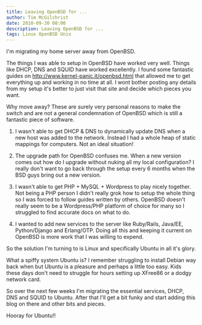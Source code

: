 ```yaml
---
title: Leaving OpenBSD for ...
author: Tim McGilchrist
date: 2010-09-30 00:00
description: Leaving OpenBSD for ...
tags: Linux OpenBSD Unix
---
```


I'm migrating my home server away from OpenBSD.

The things I was able to setup in OpenBSD have worked very well. Things like
DHCP, DNS and SQUID have worked excellently. I found some fantastic guides on
http://www.kernel-panic.it/openbsd.html that allowed me to
get everything up and working in no time at all. I wont bother posting any
details from my setup it's better to just visit that site and decide which
pieces you want.

Why move away? These are surely very personal reasons to make the switch and are
not a general condemnation of OpenBSD which is still a fantastic piece of
software.

 1. I wasn't able to get DHCP &amp; DNS to dynamically update DNS when a new host
   was added to the network. Instead I had a whole heap of static mappings for
   computers. Not an ideal situation!

 2. The upgrade path for OpenBSD confuses me. When a new version comes out how do
    I upgrade without nuking all my local configuration? I really don't want to
    go back through the setup every 6 months when the BSD guys bring out a new
    version.

 3. I wasn't able to get PHP + MySQL + Wordpress to play nicely together. Not
    being a PHP person I didn't really grok how to setup the whole thing so I
    was forced to follow guides written by others. OpenBSD doesn't really seem
    to be a Wordpress/PHP platform of choice for many so I struggled to find
    accurate docs on what to do.

 4. I wanted to add new services to the server like Ruby/Rails, Java/EE,
    Python/Django and Erlang/OTP. Doing all this and keeping it current on OpenBSD
    is more work that I was willing to expend.

So the solution I'm turning to is Linux and specifically Ubuntu in all it's glory.

What a spiffy system Ubuntu is? I remember struggling to install Debian way back
when but Ubuntu is a pleasure and perhaps a little too easy. Kids these days
don't need to struggle for hours setting up XFree86 or a dodgy network card.

So over the next few weeks I'm migrating the essential services, DHCP, DNS and
SQUID to Ubuntu. After that I'll get a bit funky and start adding this blog on
there and other bits and pieces.

Hooray for Ubuntu!!
